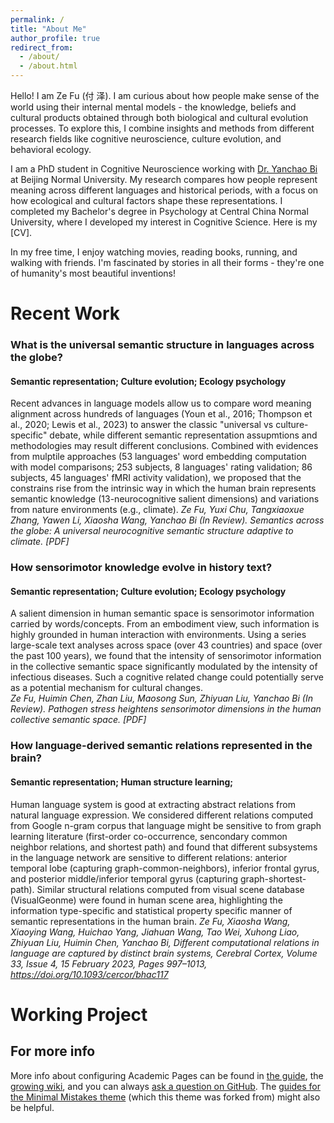 ```yaml
---
permalink: /
title: "About Me"
author_profile: true
redirect_from: 
  - /about/
  - /about.html
---
```

Hello! I am Ze Fu (付 泽). I am curious about how people make sense of the world using their internal mental models - the knowledge, beliefs and cultural products obtained through both biological and cultural evolution processes. To explore this, I combine insights and methods from different research fields like cognitive neuroscience, culture evolution, and behavioral ecology. 

I am a PhD student in Cognitive Neuroscience working with [Dr. Yanchao Bi](https://bilab.bnu.edu.cn/people.html) at Beijing Normal University. My research compares how people represent meaning across different languages and historical periods, with a focus on how ecological and cultural factors shape these representations. I completed my Bachelor's degree in Psychology at Central China Normal University, where I developed my interest in Cognitive Science. Here is my [CV]. 

In my free time, I enjoy watching movies, reading books, running, and walking with friends. I'm fascinated by stories in all their forms - they're one of humanity's most beautiful inventions!

Recent Work
======
### What is the universal semantic structure in languages across the globe?
#### Semantic representation; Culture evolution; Ecology psychology
Recent advances in language models allow us to compare word meaning alignment across hundreds of languages (Youn et al., 2016; Thompson et al., 2020; Lewis et al., 2023) to answer the classic "universal vs culture-specific" debate, while different semantic representation assupmtions and methodologies may result different conclusions. Combined with evidences from mulptile approaches (53 languages' word embedding computation with model comparisons; 253 subjects, 8 languages' rating validation; 86 subjects, 45 languages' fMRI activity validation), we proposed that the constrains rise from the intrinsic way in which the human brain represents semantic knowledge (13-neurocognitive salient dimensions) and variations from nature environments (e.g., climate). 
*Ze Fu, Yuxi Chu, Tangxiaoxue Zhang, Yawen Li, Xiaosha Wang, Yanchao Bi (In Review). Semantics across the globe: A universal neurocognitive semantic structure adaptive to climate. [PDF]*

### How sensorimotor knowledge evolve in history text?
#### Semantic representation; Culture evolution; Ecology psychology
A salient dimension in human semantic space is sensorimotor information carried by words/concepts. From an embodiment view, such information is highly grounded in human interaction with environments. Using a series large-scale text analyses across space (over 43 countries) and space (over the past 100 years), we found that the intensity of sensorimotor information in the collective semantic space significantly modulated by the intensity of infectious diseases. Such a cognitive related change could potentially serve as a potential mechanism for cultural changes.  
*Ze Fu, Huimin Chen, Zhan Liu, Maosong Sun, Zhiyuan Liu, Yanchao Bi (In Review). Pathogen stress heightens sensorimotor dimensions in the human collective semantic space. [PDF]* 

### How language-derived semantic relations represented in the brain?
#### Semantic representation; Human structure learning; 
Human language system is good at extracting abstract relations from natural language expression. We considered different relations computed from Google n-gram corpus that language might be sensitive to from graph learning literature (first-order co-occurrence, sencondary common neighbor relations, and shortest path) and found that different subsystems in the language network are sensitive to different relations: anterior temporal lobe (capturing graph-common-neighbors), inferior frontal gyrus, and posterior middle/inferior temporal gyrus (capturing graph-shortest-path). Similar structural relations computed from visual scene database (VisualGeonme) were found in human scene area, highlighting the information type-specific and statistical property specific manner of semantic representations in the human brain.
*Ze Fu, Xiaosha Wang, Xiaoying Wang, Huichao Yang, Jiahuan Wang, Tao Wei, Xuhong Liao, Zhiyuan Liu, Huimin Chen, Yanchao Bi, Different computational relations in language are captured by distinct brain systems, Cerebral Cortex, Volume 33, Issue 4, 15 February 2023, Pages 997–1013, https://doi.org/10.1093/cercor/bhac117* 

Working Project
======

For more info
------
More info about configuring Academic Pages can be found in [the guide](https://academicpages.github.io/markdown/), the [growing wiki](https://github.com/academicpages/academicpages.github.io/wiki), and you can always [ask a question on GitHub](https://github.com/academicpages/academicpages.github.io/discussions). The [guides for the Minimal Mistakes theme](https://mmistakes.github.io/minimal-mistakes/docs/configuration/) (which this theme was forked from) might also be helpful.
